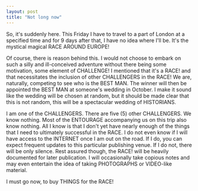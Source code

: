 ```yaml
---
layout: post
title: "Not long now"
---
```

So, it's suddenly here. This Friday I have to travel to a part of London at a
specified time and for 9 days after that, I have no idea where I'll be. It's
the mystical magical RACE AROUND EUROPE!

Of course, there is reason behind this. I would not choose to embark on such a
silly and ill-conceived adventure without there being some motivation, some
element of CHALLENGE! I mentioned that it's a RACE! and that necessitates the
inclusion of other CHALLENGERS in the RACE! We are, naturally, competing to
see who is the BEST MAN. The winner will then be appointed the BEST MAN at
someone's wedding in October. I make it sound like the wedding will be chosen
at random, but it should be made clear that this is not random, this will be a
spectacular wedding of HISTORIANS.

I am one of the CHALLENGERS. There are five (5) other CHALLENGERS. We know
nothing. Most of the ENTOURAGE accompanying us on this trip also know nothing.
All I know is that I don't yet have nearly enough of the things that I need to
ultimately successful in the RACE. I do not even know if I will have access to
the INTERNET once I am out on the road. If I do, you can expect frequent
updates to this particular publishing venue. If I do not, there will be only
silence. Rest assured though, the RACE! will be heavily documented for later
publication. I will occasionally take copious notes and may even entertain the
idea of taking PHOTOGRAPHS or VIDEO-like material.

I must go now, to buy THINGS for the RACE!

